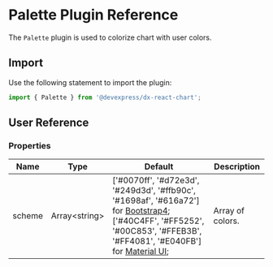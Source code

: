 # Palette Plugin Reference

The `Palette` plugin is used to colorize chart with user colors.

## Import

Use the following statement to import the plugin:

```js
import { Palette } from '@devexpress/dx-react-chart';
```

## User Reference

### Properties

Name | Type | Default | Description
-----|------|---------|------------
scheme | Array&lt;string&gt; | ['#0070ff', '#d72e3d', '#249d3d', '#ffb90c', '#1698af', '#616a72'] for [Bootstrap4](https://www.npmjs.com/package/@devexpress/dx-react-chart-bootstrap4); ['#40C4FF', '#FF5252', '#00C853', '#FFEB3B', '#FF4081', '#E040FB'] for [Material UI](https://www.npmjs.com/package/@devexpress/dx-react-chart-material-ui); | Array of colors.
